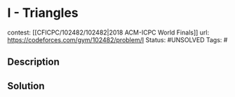 # I - Triangles

contest: [[CFICPC/102482/102482|2018 ACM-ICPC World Finals]]
url: https://codeforces.com/gym/102482/problem/I
Status: #UNSOLVED
Tags: #

## Description

## Solution

